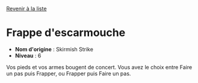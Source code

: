 [Revenir à la liste](..)

# Frappe d'escarmouche

 * **Nom d'origine** : Skirmish Strike
 * **Niveau** : 6


<p>Vos pieds et vos armes bougent de concert. Vous avez le choix entre Faire un pas puis Frapper, ou Frapper puis Faire un pas.</p>